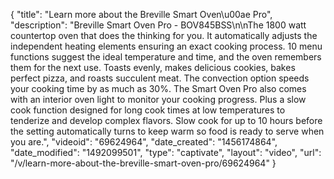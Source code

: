 {
    "title": "Learn more about the Breville Smart Oven\u00ae Pro",
    "description": "Breville Smart Oven Pro - BOV845BSS\n\nThe 1800 watt countertop oven that does the thinking for you. It automatically adjusts the independent heating elements ensuring an exact cooking process. 10 menu functions suggest the ideal temperature and time, and the oven remembers them for the next use. Toasts evenly, makes delicious cookies, bakes perfect pizza, and roasts succulent meat. The convection option speeds your cooking time by as much as 30%. The Smart Oven Pro also comes with an interior oven light to monitor your cooking progress. Plus a slow cook function designed for long cook times at low temperatures to tenderize and develop complex flavors. Slow cook for up to 10 hours before the setting automatically turns to keep warm so food is ready to serve when you are.",
    "videoid": "69624964",
    "date_created": "1456174864",
    "date_modified": "1492099501",
    "type": "captivate",
    "layout": "video",
    "url": "\/v\/learn-more-about-the-breville-smart-oven-pro\/69624964"
}